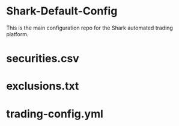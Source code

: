 # Shark-Default-Config

This is the main configuration repo for the Shark automated trading platform.

# securities.csv

# exclusions.txt

# trading-config.yml
